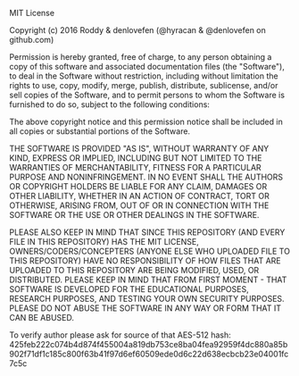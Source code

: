 MIT License

Copyright (c) 2016 Roddy & denlovefen (@hyracan & @denlovefen on github.com)

Permission is hereby granted, free of charge, to any person obtaining a copy
of this software and associated documentation files (the "Software"), to deal
in the Software without restriction, including without limitation the rights
to use, copy, modify, merge, publish, distribute, sublicense, and/or sell
copies of the Software, and to permit persons to whom the Software is
furnished to do so, subject to the following conditions:

The above copyright notice and this permission notice shall be included in all
copies or substantial portions of the Software.

THE SOFTWARE IS PROVIDED "AS IS", WITHOUT WARRANTY OF ANY KIND, EXPRESS OR
IMPLIED, INCLUDING BUT NOT LIMITED TO THE WARRANTIES OF MERCHANTABILITY,
FITNESS FOR A PARTICULAR PURPOSE AND NONINFRINGEMENT. IN NO EVENT SHALL THE
AUTHORS OR COPYRIGHT HOLDERS BE LIABLE FOR ANY CLAIM, DAMAGES OR OTHER
LIABILITY, WHETHER IN AN ACTION OF CONTRACT, TORT OR OTHERWISE, ARISING FROM,
OUT OF OR IN CONNECTION WITH THE SOFTWARE OR THE USE OR OTHER DEALINGS IN THE
SOFTWARE.

PLEASE ALSO KEEP IN MIND THAT SINCE THIS REPOSITORY (AND EVERY FILE IN THIS REPOSITORY) HAS THE MIT LICENSE, OWNERS/CODERS/CONCEPTERS (ANYONE ELSE WHO UPLOADED FILE TO THIS REPOSITORY) HAVE NO RESPONSIBILITY OF HOW FILES THAT ARE UPLOADED TO THIS REPOSITORY ARE BEING MODIFIED, USED, OR DISTRIBUTED. PLEASE KEEP IN MIND THAT FROM FIRST MOMENT - THAT SOFTWARE IS DEVELOPED FOR THE EDUCATIONAL PURPOSES, RESEARCH PURPOSES, AND TESTING YOUR OWN SECURITY PURPOSES. PLEASE DO NOT ABUSE THE SOFTWARE IN ANY WAY OR FORM THAT IT CAN BE ABUSED. 

To verify author please ask for source of that AES-512 hash:
425feb222c074b4d874f455004a819db753ce8ba04fea92959f4dc880a85b902f71df1c185c800f63b41f97d6ef60509ede0d6c22d638ecbcb23e04001fc7c5c
